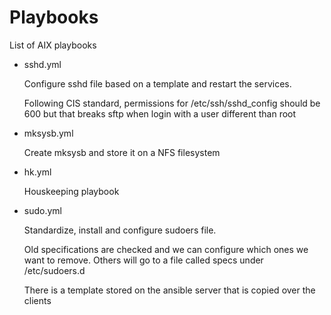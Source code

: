 # Playbooks
List of  AIX playbooks

* sshd.yml 

  Configure sshd file based on a template and restart the services.

  Following CIS standard, permissions for /etc/ssh/sshd_config should be 600 but that breaks sftp when login with a user different than root

* mksysb.yml

  Create mksysb and store it on a NFS filesystem
  
* hk.yml

  Houskeeping playbook
  
* sudo.yml

  Standardize, install and configure sudoers file.
  
  Old specifications are checked and we can configure which ones we want to remove. Others will go to a file called specs under     /etc/sudoers.d
  
  There is a template stored on the ansible server that is copied over the clients
